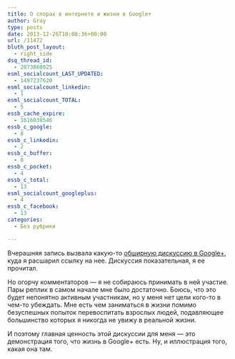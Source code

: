 ```yaml
---
title: О спорах в интернете и жизни в Google+
author: Gray
type: posts
date: 2013-12-26T10:08:36+00:00
url: /11472
bluth_post_layout:
  - right_side
dsq_thread_id:
  - 2073860825
esml_socialcount_LAST_UPDATED:
  - 1497237620
esml_socialcount_linkedin:
  - 1
esml_socialcount_TOTAL:
  - 5
essb_cache_expire:
  - 1616038546
essb_c_google:
  - 8
essb_c_linkedin:
  - 2
essb_c_buffer:
  - 8
essb_c_pocket:
  - 4
essb_c_total:
  - 13
esml_socialcount_googleplus:
  - 4
essb_c_facebook:
  - 13
categories:
  - Без рубрики

---
```








Вчерашняя запись вызвала какую-то <a href="https://plus.google.com/u/0/+СергейПетренко/posts/CxYdrR6Xdr8" target="_blank">обширную дискуссию в Google+</a>, куда я расшарил ссылку на нее. Дискуссия показательная, я ее прочитал.

Но огорчу комментаторов — я не собираюсь принимать в ней участие. Пары реплик в самом начале мне было достаточно. Боюсь, что это будет непонятно активным участникам, но у меня нет цели кого-то в чем-то убеждать. Мне есть чем заниматься в жизни помимо безуспешных попыток перевоспитать взрослых людей, подавляющее большинство которых я никогда не увижу в реальной жизни.

И поэтому главная ценность этой дискуссии для меня — это демонстрация того, что жизнь в Google+ есть. Ну, и иллюстрация того, какая она там.